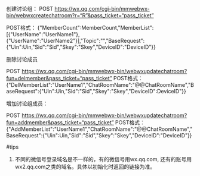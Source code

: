 创建讨论组：
POST
https://wx.qq.com/cgi-bin/mmwebwx-bin/webwxcreatechatroom?r=“R”&pass_ticket=“pass_ticket”

POST格式：
{"MemberCount":MemberCount,"MemberList":[{"UserName":"UserName1"},{"UserName":"UserName2"}],"Topic":"","BaseRequest":{"Uin":Uin,"Sid":"Sid","Skey":"Skey","DeviceID":"DeviceID"}}


删除讨论成员

POST
https://wx.qq.com/cgi-bin/mmwebwx-bin/webwxupdatechatroom?fun=delmember&pass_ticket=“pass_ticket”
POST格式：
{"DelMemberList":"UserName1","ChatRoomName":"@@ChatRoomName","BaseRequest":{"Uin":Uin,"Sid":"Sid","Skey":"Skey","DeviceID":DeviceID"}}



增加讨论组成员：

POST
https://wx.qq.com/cgi-bin/mmwebwx-bin/webwxupdatechatroom?fun=addmember&pass_ticket=“pass_ticket”
POST格式：
{"AddMemberList":"UserName1","ChatRoomName":"@@ChatRoomName","BaseRequest":{"Uin":Uin,"Sid":"Sid","Skey":"Skey","DeviceID":"DeviceID"}}



#tips 
1. 不同的微信号登录域名是不一样的，有的微信号用wx.qq.com, 还有的账号用wx2.qq.com之类的域名。具体以初始化时返回的链接为准。
